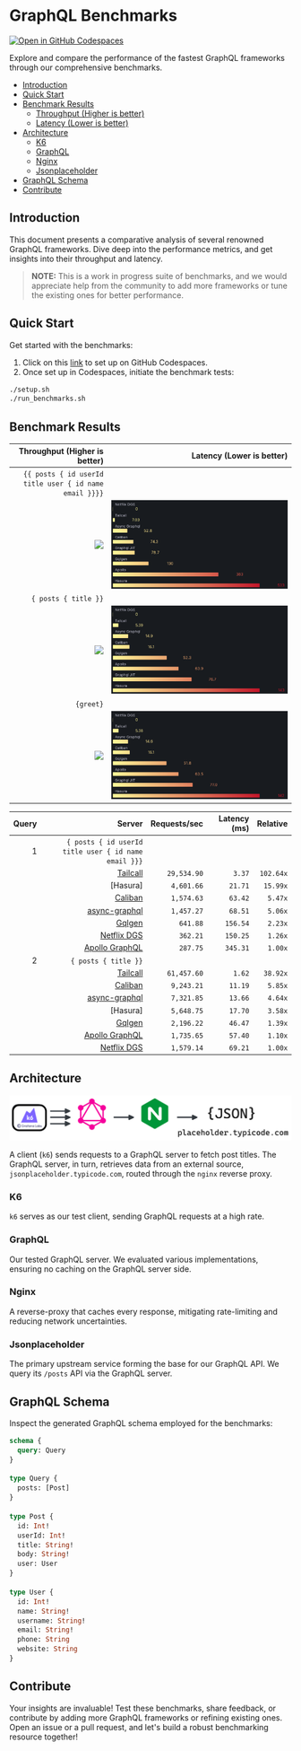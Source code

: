 # GraphQL Benchmarks <!-- omit from toc -->

[![Open in GitHub Codespaces](https://github.com/codespaces/badge.svg)](https://codespaces.new/tailcallhq/graphql-benchmarks)

Explore and compare the performance of the fastest GraphQL frameworks through our comprehensive benchmarks.

- [Introduction](#introduction)
- [Quick Start](#quick-start)
- [Benchmark Results](#benchmark-results)
  - [Throughput (Higher is better)](#throughput-higher-is-better)
  - [Latency (Lower is better)](#latency-lower-is-better)
- [Architecture](#architecture)
  - [K6](#k6)
  - [GraphQL](#graphql)
  - [Nginx](#nginx)
  - [Jsonplaceholder](#jsonplaceholder)
- [GraphQL Schema](#graphql-schema)
- [Contribute](#contribute)

[Tailcall]: https://tailcall.run/
[Gqlgen]: https://gqlgen.com/
[Apollo GraphQL]: https://new.apollographql.com/
[Netflix DGS]: https://netflix.github.io/dgs/
[Caliban]: https://ghostdogpr.github.io/caliban/
[async-graphql]: https://github.com/async-graphql/async-graphql

## Introduction

This document presents a comparative analysis of several renowned GraphQL frameworks. Dive deep into the performance metrics, and get insights into their throughput and latency.

> **NOTE:** This is a work in progress suite of benchmarks, and we would appreciate help from the community to add more frameworks or tune the existing ones for better performance.

## Quick Start

Get started with the benchmarks:

1. Click on this [link](https://codespaces.new/tailcallhq/graphql-benchmarks) to set up on GitHub Codespaces.
2. Once set up in Codespaces, initiate the benchmark tests:

```bash
./setup.sh
./run_benchmarks.sh
```

## Benchmark Results

| Throughput (Higher is better) | Latency (Lower is better) | 
|-------:|--------:|
|  `{{ posts { id userId title user { id name email }}}}` |
| ![](assets/posts_users_reqs.png) | ![](assets/posts_users_latency.png) |
|  `{ posts { title }}` |
| ![](assets/posts_reqs.png) | ![](assets/posts_latency.png) |
|  `{greet}` |
| ![](assets/greet_reqs.png) | ![](assets/greet_latency.png) |


<!-- PERFORMANCE_RESULTS_START -->

| Query | Server | Requests/sec | Latency (ms) | Relative |
|-------:|--------:|--------------:|--------------:|---------:|
| 1 | `{ posts { id userId title user { id name email }}}` |
|| [Tailcall] | `29,534.90` | `3.37` | `102.64x` |
|| [Hasura] | `4,601.66` | `21.71` | `15.99x` |
|| [Caliban] | `1,574.63` | `63.42` | `5.47x` |
|| [async-graphql] | `1,457.27` | `68.51` | `5.06x` |
|| [Gqlgen] | `641.88` | `156.54` | `2.23x` |
|| [Netflix DGS] | `362.21` | `150.25` | `1.26x` |
|| [Apollo GraphQL] | `287.75` | `345.31` | `1.00x` |
| 2 | `{ posts { title }}` |
|| [Tailcall] | `61,457.60` | `1.62` | `38.92x` |
|| [Caliban] | `9,243.21` | `11.19` | `5.85x` |
|| [async-graphql] | `7,321.85` | `13.66` | `4.64x` |
|| [Hasura] | `5,648.75` | `17.70` | `3.58x` |
|| [Gqlgen] | `2,196.22` | `46.47` | `1.39x` |
|| [Apollo GraphQL] | `1,735.65` | `57.40` | `1.10x` |
|| [Netflix DGS] | `1,579.14` | `69.21` | `1.00x` |

<!-- PERFORMANCE_RESULTS_END -->

## Architecture

![Architecture Diagram](assets/architecture.png)

A client (`k6`) sends requests to a GraphQL server to fetch post titles. The GraphQL server, in turn, retrieves data from an external source, `jsonplaceholder.typicode.com`, routed through the `nginx` reverse proxy.

### K6

`k6` serves as our test client, sending GraphQL requests at a high rate.

### GraphQL

Our tested GraphQL server. We evaluated various implementations, ensuring no caching on the GraphQL server side.

### Nginx

A reverse-proxy that caches every response, mitigating rate-limiting and reducing network uncertainties.

### Jsonplaceholder

The primary upstream service forming the base for our GraphQL API. We query its `/posts` API via the GraphQL server.

## GraphQL Schema

Inspect the generated GraphQL schema employed for the benchmarks:

```graphql
schema {
  query: Query
}

type Query {
  posts: [Post]
}

type Post {
  id: Int!
  userId: Int!
  title: String!
  body: String!
  user: User
}

type User {
  id: Int!
  name: String!
  username: String!
  email: String!
  phone: String
  website: String
}
```

## Contribute

Your insights are invaluable! Test these benchmarks, share feedback, or contribute by adding more GraphQL frameworks or refining existing ones. Open an issue or a pull request, and let's build a robust benchmarking resource together!
